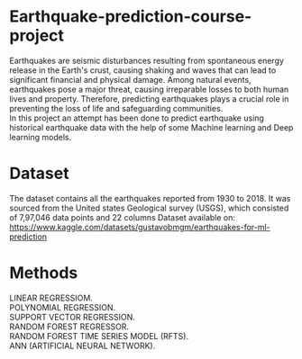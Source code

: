 # Earthquake-prediction-course-project
Earthquakes are seismic disturbances resulting from spontaneous energy release in the Earth's crust, causing shaking and waves that can lead to significant financial and physical damage. Among natural events, earthquakes pose a major threat, causing irreparable losses to both human lives and property. Therefore, predicting earthquakes plays a crucial role in preventing the loss of life and safeguarding communities.   
In this project an attempt has been done to predict earthquake using historical earthquake data with the help of some Machine learning and Deep learning models.

# Dataset
The dataset contains all the earthquakes reported from 1930 to 2018. It was sourced from the United states 
Geological survey (USGS), which consisted of 7,97,046 data points and 22 columns
Dataset available on: https://www.kaggle.com/datasets/gustavobmgm/earthquakes-for-ml-prediction

# Methods
LINEAR REGRESSIOM.  
POLYNOMIAL REGRESSION.  
SUPPORT VECTOR REGRESSION.  
RANDOM FOREST REGRESSOR.  
RANDOM FOREST TIME SERIES MODEL (RFTS).  
ANN (ARTIFICIAL NEURAL NETWORK). 

